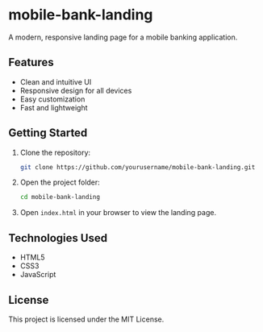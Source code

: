 # mobile-bank-landing

A modern, responsive landing page for a mobile banking application.

## Features

- Clean and intuitive UI
- Responsive design for all devices
- Easy customization
- Fast and lightweight

## Getting Started

1. Clone the repository:
    ```bash
    git clone https://github.com/yourusername/mobile-bank-landing.git
    ```
2. Open the project folder:
    ```bash
    cd mobile-bank-landing
    ```
3. Open `index.html` in your browser to view the landing page.

## Technologies Used

- HTML5
- CSS3
- JavaScript

## License

This project is licensed under the MIT License.